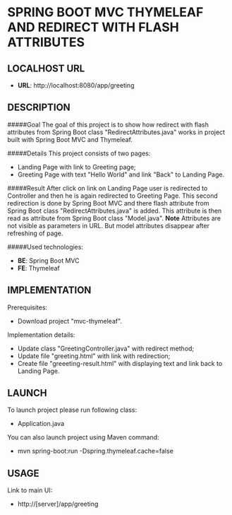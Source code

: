 SPRING BOOT MVC THYMELEAF AND REDIRECT WITH FLASH ATTRIBUTES 
======================================================


LOCALHOST URL
-------------

* **URL**: http://localhost:8080/app/greeting


DESCRIPTION
-----------

#####Goal
The goal of this project is to show how redirect with flash attributes from Spring Boot class "RedirectAttributes.java" works 
in project built with Spring Boot MVC and Thymeleaf. 

#####Details
This project consists of two pages:
* Landing Page with link to Greeting page;
* Greeting Page with text "Hello World" and link "Back" to Landing Page.

#####Result 
After click on link on Landing Page user is redirected to Controller and then he is again redirected to Greeting Page.
This second redirection is done by Spring Boot MVC and there flash attribute from Spring Boot class "RedirectAttributes.java"
is added. This attribute is then read as attribute from Spring Boot class "Model.java".
**Note**
Attributes are not visible as parameters in URL. But model attributes disappear after refreshing of page.

#####Used technologies:
* **BE**: Spring Boot MVC
* **FE**: Thymeleaf


IMPLEMENTATION
-----------

Prerequisites:
* Download project "mvc-thymeleaf".

Implementation details:
* Update class "GreetingController.java" with redirect method;
* Update file "greeting.html" with link with redirection;
* Create file "greeeting-result.html" with displaying text and link back to Landing Page.
  

LAUNCH
------

To launch project please run following class: 
* Application.java

You can also launch project using Maven command:
* mvn spring-boot:run -Dspring.thymeleaf.cache=false


USAGE
-----

Link to main UI:
* http://[server]/app/greeting